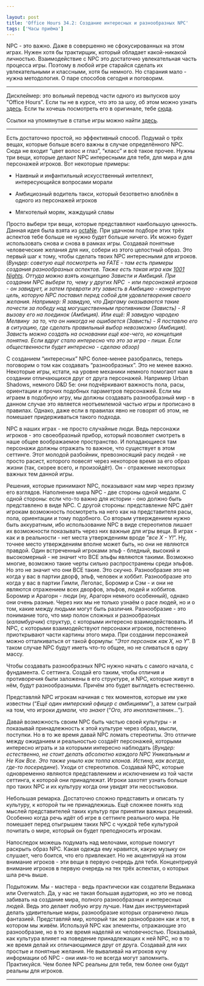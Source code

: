 ```yaml
---

layout: post
title: 'Office Hours 34.2: Создание интересных и разнообразных NPC'
tags: ['Часы приёма']
---
```


NPC - это важно. Даже в совершенно не сфокусированных на этом играх. Нужен хотя бы трактирщик, который обладает какой-никакой личностью. Взаимодействие с NPC это достаточно увлекательная часть процесса игры. Поэтому в любой игре старайся сделать их увлекательными и классными, хотя бы немного. Но старания мало - нужна методология. О паре способов сегодня и поговорим.





* * *





Дисклеймер: это вольный перевод части одного из выпусков шоу "Office Hours". Если ты не в курсе, что это за шоу, об этом можно узнать [здесь](https://wunderwaffla.wordpress.com/2017/03/21/что-за-office-hours/). Если ты хочешь посмотреть его в оригинале, тебе [сюда](https://www.youtube.com/playlist?list=PLAmPx8nWedFVGdrP2JmcYzdvZC8sWV5b4).  

Ссылки на упомянутые в статье игры можно найти [здесь](https://rpgbasement.xyz/2017-07-08-o_o_b_s/).





* * *



Есть достаточно простой, но эффективный способ. Подумай о трёх вещах, которые больше всего важны в случае определённого NPC. Сюда не входит “цвет волос и глаз”, “класс” и всё такое прочее. Нужны три вещи, которые делают NPC интересными для тебя, для мира и для персонажей игроков. Вот некоторые примеры:




    
  * Наивный и инфантильный искусственный интеллект, интересующийся вопросами морали

    
  * Амбициозный водитель такси, который безответно влюблён в одного из персонажей игроков

    
  * Мягкотелый моряк, жаждущий славы



Просто выбери три вещи, которые представляют наибольшую ценность. Данная идея была взята из [octaNe](https://rpgbasement.xyz/2017-07-08-o_o_b_s/). При удачном подборе этих трёх аспектов тебе больше не нужно будет больше ничего. Их можно будет использовать снова и снова в рамках игры. Создавай понятные человеческие желания для них, собери из этого целостный образ. Это первый шаг к тому, чтобы сделать твоих NPC интересными для игроков. (_Вундер: советую ещё посмотреть на FATE - там есть примеры создания разнообразных аспектов. Также есть такая игра как [1001 Nights](http://nightskygames.com/welcome/game/1001Nights). Оттуда можно взять концепцию Зависти и Амбиций. При создании NPC выбери то, чему у других NPC  - или персонажей игроков - он завидует, и затем преврати эту зависть в Амбицию - конкретную цель, которую NPC поставил перед собой для удовлетворения своего желания. Например: Я завидую, что Диргаму оказываются такие почести за победу над могущественным противником (Зависть) - Я вызову его на поединок (Амбиция). Или ещё: Я завидую чародею Мелвину  за то, что он никогда не ошибается (Зависть) - Я поставлю его в ситуацию, где сделать правильный выбор невозможно (Амбиция). Зависть можно создать на основании ещё кое-чего, но концепция понятна. Если вдруг стало интересно что это за игра - пиши. Если общественности будет интересно - сделаю обзор)_

С созданием “интересных” NPC более-менее разобрались, теперь поговорим о том как создавать “разнообразных”. Это не менее важно. Некоторые игры, кстати, на уровне механики немного помогают нам в создании отличающихся друг от друга персонажей. Например Urban Shadows, немного D&D 5e: они подчёркивают важность пола, расы, ориентации и прочих подобных параметров персонажей. Если мы играем в подобную игру, мы должны создавать разнообразный мир - в данном случае это является неотъемлемой частью игры и прописано в правилах. Однако, даже если в правилах явно не говорят об этом, не помешает придерживаться такого подхода. 

NPC в наших играх - не просто случайные люди. Ведь персонажи игроков - это своеобразный прибор, который позволяет смотреть в наше общее воображаемое пространство. И попадающиеся там персонажи должны отражать то важное, что существует в этом сеттинге. Этот молодой разбойник, превозносящий расу людей - не просто расист, которого повесят через некоторое время за его образ жизни (так, скорее всего, и произойдёт). Он - отражение некоторых важных тем данной игры. 

Решения, которые принимают NPC, показывают нам мир через призму его взглядов. Наполнение мира NPC - две стороны одной медали. С одной стороны: если что-то важно для истории - оно должно быть представлено в виде NPC. С другой стороны: представление NPC даёт игрокам возможность посмотреть на него как на представителя расы, пола, ориентации и тому подобного.
Со вторым утверждением нужно быть аккуратным, ибо использование NPC в виде стереотипов лишает их возможности показывать через них важные для игры вещи. В играх - как и в реальности - нет места утверждениям вроде “_все X - Y!_”. Ну, точнее место утверждениям вполне может быть, но они не являются правдой. Один встреченный игроками эльф - бледный, высокий и высокомерный - не значит что ВСЕ эльфы являются такими. Возможно многие, возможно такие черты сильно распространены среди эльфов. Но это не значит что они ВСЕ такие. Это скучно. Разнообразие это не когда у вас в партии дворф, эльф, человек и хоббит. Разнообразие это когда у вас в партии Гимли, Леголас, Боромир и Сэм - и они не являются отражением всех дворфов, эльфов, людей и хоббитов. Боромир и Арагорн - люди (ну, Арагорн немного особенный), однако они очень разные. Через них мы не только узнаём о расе людей, но и о том, какие между людьми могут быть различия. Разнообразие - это понимание того, что мир полон сложных и разнообразных (_каламбурчик_) структур, с которыми интересно взаимодействовать. И NPC, с которыми взаимодействуют персонажи игроков, постепенно приоткрывают части картины этого мира. При создании персонажей можно отталкиваться от такой формулы: “_Этот персонаж как X, но Y_”. В таком случае NPC будут иметь что-то общее, но не сливаться в одну массу. 

Чтобы создавать разнообразных NPC нужно начать с самого начала, с фундамента. С сеттинга. Создай его таким, чтобы отличия и противоречия были заложены в его структуре, и NPC, которые живут в нём, будут разнообразными. Причём это будет выглядеть естественно. 

Представляй NPC игрокам начиная с тех моментов, которые им уже известны (“_Ещё один имперский офицер с амбициями_”), а затем сыграй на том, что игроки _думали, что знают_ (“_Ого, это инопланетянин…_”). 

Давай возможность своим NPC быть частью своей культуры - и показывай принадлежность к этой культуре через образ, мысли, поступки. Но в то же время давай NPC ломать стереотипы. Это отличие между ожиданием и реальностью создаёт персонажей, которыми интересно играть и за которыми интересно наблюдать (_Вундер: естественно, не стоит делать абсолютно каждого NPC Уникальным и Не Как Все. Это также уныло как толпа клонов. Истина, как всегда, где-то посередине_). Уходи от стереотипов. Создавай NPC, которые одновременно являются представлением и исключением из той части сеттинга, к которой они принадлежат. Игроки захотят узнать больше про таких NPC и их культуру когда они увидят эти несостыковки.

Небольшая ремарка. Достаточно сложно представить и описать ту культуру, к которой ты не принадлежишь. Ещё сложнее понять ход мыслей представителей таких культур при принятии важных решений. Особенно когда речь идёт об игре в сеттинге реального мира. Не помешает перед отыгрышем таких NPC с чуждой тебе культурой почитать о мире, который он будет преподносить игрокам.

Напоследок можешь подумать над мелочами, которые помогут раскрыть образ NPC. Какая одежда ему нравится, какую музыку он слушает, чего боится, что его привлекает. Но не акцентируй на этом внимание игроков - эти вещи в первую очередь для тебя. Концентрируй внимание игроков в первую очередь на тех трёх аспектах, о которых шла речь выше.

Подытожим. Мы - мастера - ведь практически как создатели Ведьмака или Overwatch. Да, у нас не такая большая аудитория, но это не повод забивать на создание мира, полного разнообразных и интересных людей. Ведь это делает любую игру лучше. Нам дан инструментарий делать удивительные миры, разнообразие которых ограничено лишь фантазией. Представляй мир, который так же разнообразен как и тот, в котором мы живём. Используй NPC как элементы, отражающие это разнообразие, но в то же время наделяй их человечностью. Показывай, как культура влияет на поведение принадлежащих к ней NPC, но в то же время делай их отличающимися друг от друга. Создавай для них простые и понятные желания. Не вываливай на игроков кучу информации об NPC - они имя-то не всегда могут запомнить. Практикуйся. Чем более NPC реальны для тебя, тем более они будут реальны для игроков.



* * *







